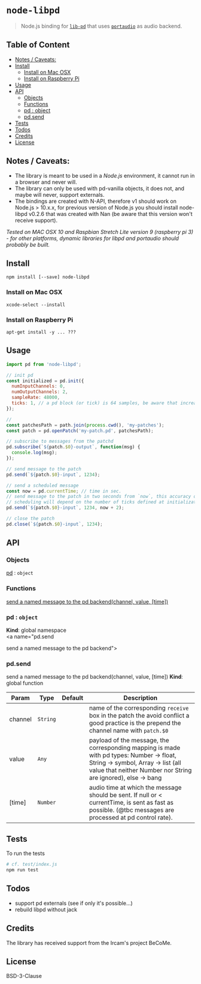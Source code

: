 # `node-libpd`

> Node.js binding for [`lib-pd`](https://github.com/libpd/libpd) that uses [`portaudio`](http://www.portaudio.com/) as audio backend.

## Table of Content

<!-- toc -->

- [Notes / Caveats:](#notes--caveats)
- [Install](#install)
  * [Install on Mac OSX](#install-on-mac-osx)
  * [Install on Raspberry Pi](#install-on-raspberry-pi)
- [Usage](#usage)
- [API](#api)
  * [Objects](#objects)
  * [Functions](#functions)
  * [pd : object](#pd--object)
  * [pd.send](#pdsend)
- [Tests](#tests)
- [Todos](#todos)
- [Credits](#credits)
- [License](#license)

<!-- tocstop -->

## Notes / Caveats:

- The library is meant to be used in a _Node.js_ environment, it cannot run in a browser and never will.
- The library can only be used with pd-vanilla objects, it does not, and maybe will never, support externals.
- The bindings are created with N-API, therefore v1 should work on Node.js > 10.x.x, for previous version of Node.js you should install node-libpd v0.2.6 that was created with Nan (be aware that this version won't receive support).

_Tested on MAC OSX 10 and Raspbian Stretch Lite version 9 (raspberry pi 3) - for other platforms, dynamic libraries for libpd and portaudio should probably be built._

## Install

```
npm install [--save] node-libpd
```

### Install on Mac OSX

```
xcode-select --install
```

### Install on Raspberry Pi

```
apt-get install -y ... ???
```

## Usage

```js
import pd from 'node-libpd';

// init pd
const initialized = pd.init({
  numInputChannels: 0,
  numOutputChannels: 2,
  sampleRate: 48000,
  ticks: 1, // a pd block (or tick) is 64 samples, be aware that increasing this value will throttle messages
});

// 
const patchesPath = path.join(process.cwd(), 'my-patches');
const patch = pd.openPatch('my-patch.pd', patchesPath);

// subscribe to messages from the patchd
pd.subscribe(`${patch.$0}-output`, function(msg) {
  console.log(msg);
});

// send message to the patch
pd.send(`${patch.$0}-input`, 1234);

// send a scheduled message
const now = pd.currentTime; // time in sec.
// send message to the patch in two seconds from `now`, this accuracy of the
// scheduling will depend on the number of ticks defined at initialization
pd.send(`${patch.$0}-input`, 1234, now + 2);

// close the patch
pd.close(`${patch.$0}-input`, 1234);
```

## API

<!-- api -->

### Objects

<dl>
<dt><a href="#pd">pd</a> : <code>object</code></dt>
<dd></dd>
</dl>

### Functions

<dl>
<dt><a href="#pd.send

send a named message to the pd backend">pd.send

send a named message to the pd backend(channel, value, [time])</a></dt>
<dd></dd>
</dl>

<a name="pd"></a>

### pd : <code>object</code>
**Kind**: global namespace  
<a name="pd.send

send a named message to the pd backend"></a>

### pd.send

send a named message to the pd backend(channel, value, [time])
**Kind**: global function  

| Param | Type | Default | Description |
| --- | --- | --- | --- |
| channel | <code>String</code> |  | name of the corresponding `receive` box in the patch  the avoid conflict a good practice is the prepend the channel name with `patch.$0` |
| value | <code>Any</code> |  | payload of the message, the corresponding mapping is  made with pd types: Number -> float, String -> symbol, Array -> list  (all value that neither Number nor String are ignored), else -> bang |
| [time] | <code>Number</code> | <code></code> | audio time at which the message should be  sent. If null or < currentTime, is sent as fast as possible. (@tbc messages  are processed at pd control rate). |


<!-- apistop -->


## Tests

To run the tests

```sh
# cf. test/index.js
npm run test
```

## Todos

- support pd externals (see if only it's possible...)
- rebuild libpd without jack

## Credits

The library has received support from the Ircam's project BeCoMe.

## License

BSD-3-Clause
